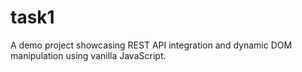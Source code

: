 # task1
A demo project showcasing REST API integration and dynamic DOM manipulation using vanilla JavaScript.
